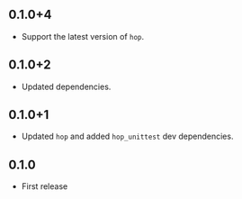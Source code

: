 ## 0.1.0+4

* Support the latest version of `hop`.

## 0.1.0+2

* Updated dependencies.

## 0.1.0+1

* Updated `hop` and added `hop_unittest` dev dependencies.

## 0.1.0

* First release
